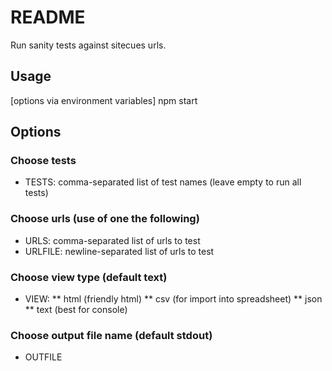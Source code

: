 # README #

Run sanity tests against sitecues urls.

## Usage ##
[options via environment variables] npm start

## Options ##

### Choose tests ###
* TESTS: comma-separated list of test names (leave empty to run all tests)

### Choose urls (use of one the following) ###
* URLS: comma-separated list of urls to test
* URLFILE: newline-separated list of urls to test

### Choose view type (default text) ###
* VIEW:
** html (friendly html)
** csv (for import into spreadsheet)
** json
** text (best for console)

### Choose output file name (default stdout) ###
* OUTFILE